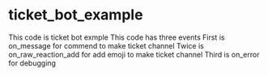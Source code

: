 # ticket_bot_example
This code is ticket bot exmple
This code has three events
First is on_message for commend to make ticket channel
Twice is on_raw_reaction_add for add emoji to make ticket channel
Third is on_error for debugging

